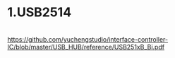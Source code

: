 # 1.USB2514
<br/>https://github.com/yuchengstudio/interface-controller-IC/blob/master/USB_HUB/reference/USB251xB_Bi.pdf
